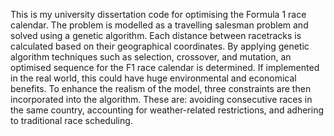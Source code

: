 This is my university dissertation code for optimising the Formula 1 race calendar. The problem is modelled as a travelling salesman problem and solved using a genetic algorithm.
Each distance between racetracks is calculated based on their geographical coordinates. By applying genetic algorithm techniques such as selection, crossover, and mutation, an optimised sequence for the F1 race calendar is determined.
If implemented in the real world, this could have huge environmental and economical benefits.
To enhance the realism of the model, three constraints are then incorporated into the algorithm. These are: avoiding consecutive races in the same country, accounting for weather-related restrictions, and adhering to traditional race scheduling.
